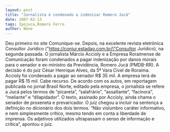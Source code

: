 ```yaml
---
layout: post
title: "Jornalista é condenado a indenizar Romero Jucá"
date: 2007-02-13
tags: Ipojuca,Romero Ferro
author: None
---
```

Deu primeiro no site Comunique-se. Depois, na excelente revista eletrônica Consultor Jurídico (\"https://conjur.estadao.com.br/\"Consultor Jurídico), na segunda passada.
O jornalista Márcio Accioly e a Empresa Roraimense de Comunicação foram condenados a pagar indenização por danos morais para o senador e ex-ministro da Previdência, Romero Jucá (PMDB-RR). 
A decisão é do juiz César Henrique Alves, da 5ª Vara Cível de Roraima. 
Accioly foi condenado a pagar ao senador R$ 35 mil. 
A empresa terá de pagar R$ 15 mil. Cabe recurso.
De acordo com os autos, em reportagem publicada no jornal Brasil Norte, editado pela empresa, o jornalista se refere a Jucá pelos termos de “picareta”, “salafrário”, “assaltante”, “facínora”, “meliante” e “dilapidador”. 
O texto, assinado por Accioly, ainda chama o senador de proxeneta e prevaricador. 
O juiz chegou a incluir na sentença a definição no dicionário dos dois termos.
“Não vislumbro caráter informativo, e nem simplesmente crítico, mesmo tendo em conta a liberdade de imprensa. Os adjetivos utilizados ultrapassam o senso de informação e crítica”, apontou o juiz. 